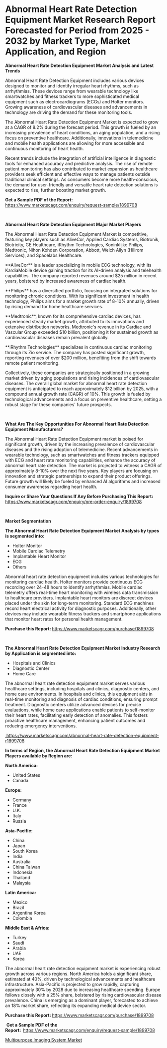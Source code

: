 <p><h1>Abnormal Heart Rate Detection Equipment Market Research Report Forecasted for Period from 2025 -  2032 by Market Type, Market Application, and Region</h1></p><p><strong>Abnormal Heart Rate Detection Equipment Market Analysis and Latest Trends</strong></p>
<p><p>Abnormal Heart Rate Detection Equipment includes various devices designed to monitor and identify irregular heart rhythms, such as arrhythmias. These devices range from wearable technology like smartwatches and fitness trackers to more sophisticated medical equipment such as electrocardiograms (ECGs) and Holter monitors. Growing awareness of cardiovascular diseases and advancements in technology are driving the demand for these monitoring tools.</p><p>The Abnormal Heart Rate Detection Equipment Market is expected to grow at a CAGR of 8.2% during the forecast period. This growth is fueled by an increasing prevalence of heart conditions, an aging population, and a rising focus on preventive healthcare. Additionally, innovations in telemedicine and mobile health applications are allowing for more accessible and continuous monitoring of heart health.</p><p>Recent trends include the integration of artificial intelligence in diagnostic tools for enhanced accuracy and predictive analysis. The rise of remote patient monitoring has also contributed to market expansion as healthcare providers seek efficient and effective ways to manage patients outside traditional clinical settings. As consumers become more health-conscious, the demand for user-friendly and versatile heart rate detection solutions is expected to rise, further boosting market growth.</p></p>
<p><strong>Get a Sample PDF of the Report:&nbsp;</strong> <a href="https://www.marketscagr.com/enquiry/request-sample/1899708?utm_campaign=2012&utm_medium=2&utm_source=Github&utm_content=ia&utm_term=05032025&utm_id=abnormal-heart-rate-detection-equipment">https://www.marketscagr.com/enquiry/request-sample/1899708</a></p>
<p>&nbsp;</p>
<p><strong>Abnormal Heart Rate Detection Equipment Major Market Players</strong></p>
<p><p>The Abnormal Heart Rate Detection Equipment Market is competitive, featuring key players such as AliveCor, Applied Cardiac Systems, Biotronik, Biotricity, GE Healthcare, iRhythm Technologies, Koninklijke Philips, Medtronic, Nihon Kohden Corporation, Abbott, Welch Allyn (Hillrom Services), and Spacelabs Healthcare. </p><p>**AliveCor** is a leader specializing in mobile ECG technology, with its KardiaMobile device gaining traction for its AI-driven analysis and telehealth capabilities. The company reported revenues around $25 million in recent years, bolstered by increased awareness of cardiac health.</p><p>**Philips** has a diversified portfolio, focusing on integrated solutions for monitoring chronic conditions. With its significant investment in health technology, Philips aims for a market growth rate of 8-10% annually, driven by rising demand for home healthcare services.</p><p>**Medtronic**, known for its comprehensive cardiac devices, has experienced steady market growth, attributed to its innovations and extensive distribution networks. Medtronic's revenue in its Cardiac and Vascular Group exceeded $10 billion, positioning it for sustained growth as cardiovascular diseases remain prevalent globally.</p><p>**iRhythm Technologies** specializes in continuous cardiac monitoring through its Zio service. The company has posted significant growth, reporting revenues of over $200 million, benefiting from the shift towards remote patient monitoring.</p><p>Collectively, these companies are strategically positioned in a growing market driven by aging populations and rising incidences of cardiovascular diseases. The overall global market for abnormal heart rate detection equipment is anticipated to reach approximately $12 billion by 2025, with a compound annual growth rate (CAGR) of 10%. This growth is fueled by technological advancements and a focus on preventive healthcare, setting a robust stage for these companies' future prospects.</p></p>
<p>&nbsp;</p>
<p><strong>What Are The Key Opportunities For Abnormal Heart Rate Detection Equipment Manufacturers?</strong></p>
<p><p>The Abnormal Heart Rate Detection Equipment market is poised for significant growth, driven by the increasing prevalence of cardiovascular diseases and the rising adoption of telemedicine. Recent advancements in wearable technology, such as smartwatches and fitness trackers equipped with ECG and heart rate monitoring capabilities, enhance the accuracy of abnormal heart rate detection. The market is projected to witness a CAGR of approximately 8-10% over the next five years. Key players are focusing on innovation and strategic partnerships to expand their product offerings. Future growth will likely be fueled by enhanced AI algorithms and increased consumer awareness regarding heart health.</p></p>
<p><strong>Inquire or Share Your Questions If Any Before Purchasing This Report:</strong> <a href="https://www.marketscagr.com/enquiry/pre-order-enquiry/1899708?utm_campaign=2012&utm_medium=2&utm_source=Github&utm_content=ia&utm_term=05032025&utm_id=abnormal-heart-rate-detection-equipment">https://www.marketscagr.com/enquiry/pre-order-enquiry/1899708</a></p>
<p>&nbsp;</p>
<p><strong>Market Segmentation</strong></p>
<p><strong>The Abnormal Heart Rate Detection Equipment Market Analysis by types is segmented into:</strong></p>
<p><ul><li>Holter Monitor</li><li>Mobile Cardiac Telemetry</li><li>Implantable Heart Monitor</li><li>ECG</li><li>Others</li></ul></p>
<p><p>Abnormal heart rate detection equipment includes various technologies for monitoring cardiac health. Holter monitors provide continuous ECG recording over 24-48 hours to identify arrhythmias. Mobile cardiac telemetry offers real-time heart monitoring with wireless data transmission to healthcare providers. Implantable heart monitors are discreet devices placed under the skin for long-term monitoring. Standard ECG machines record heart electrical activity for diagnostic purposes. Additionally, other devices may include wearable fitness trackers and smartphone applications that monitor heart rates for personal health management.</p></p>
<p><strong>Purchase this Report:&nbsp;</strong><a href="https://www.marketscagr.com/purchase/1899708?utm_campaign=2012&utm_medium=2&utm_source=Github&utm_content=ia&utm_term=05032025&utm_id=abnormal-heart-rate-detection-equipment">https://www.marketscagr.com/purchase/1899708</a></p>
<p>&nbsp;</p>
<p><strong>The Abnormal Heart Rate Detection Equipment Market Industry Research by Application is segmented into:</strong></p>
<p><ul><li>Hospitals and Clinics</li><li>Diagnostic Center</li><li>Home Care</li></ul></p>
<p><p>The abnormal heart rate detection equipment market serves various healthcare settings, including hospitals and clinics, diagnostic centers, and home care environments. In hospitals and clinics, this equipment aids in real-time monitoring and diagnosis of cardiac conditions, ensuring prompt treatment. Diagnostic centers utilize advanced devices for precise evaluations, while home care applications enable patients to self-monitor their heart rates, facilitating early detection of anomalies. This fosters proactive healthcare management, enhancing patient outcomes and reducing emergency interventions.</p></p>
<p><a href="https://www.marketscagr.com/abnormal-heart-rate-detection-equipment-r1899708?utm_campaign=2012&utm_medium=2&utm_source=Github&utm_content=ia&utm_term=05032025&utm_id=abnormal-heart-rate-detection-equipment">&nbsp;https://www.marketscagr.com/abnormal-heart-rate-detection-equipment-r1899708</a></p>
<p><strong>In terms of Region, the Abnormal Heart Rate Detection Equipment Market Players available by Region are:</strong></p>
<p>
    <p> <strong> North America: </strong>
        <ul>
            <li>United States</li>
            <li>Canada</li>
        </ul>
        </p> 
    <p> <strong> Europe: </strong>
        <ul>
            <li>Germany</li>
            <li>France</li>
            <li>U.K.</li>
            <li>Italy</li>
            <li>Russia</li>
        </ul>
        </p> 
    <p> <strong> Asia-Pacific: </strong>
        <ul>
            <li>China</li>
            <li>Japan</li>
            <li>South Korea</li>
            <li>India</li>
            <li>Australia</li>
            <li>China Taiwan</li>
            <li>Indonesia</li>
            <li>Thailand</li>
            <li>Malaysia</li>
        </ul>
        </p> 
    <p> <strong> Latin America: </strong>
        <ul>
            <li>Mexico</li>
            <li>Brazil</li>
            <li>Argentina Korea</li>
            <li>Colombia</li>
        </ul>
        </p> 
    <p> <strong> Middle East & Africa: </strong>
        <ul>
            <li>Turkey</li>
            <li>Saudi</li>
            <li>Arabia</li>
            <li>UAE</li>
            <li>Korea</li>
        </ul>
    </p>
    </p>
<p><p>The abnormal heart rate detection equipment market is experiencing robust growth across various regions. North America holds a significant share, estimated at 40%, driven by technological advancements and healthcare infrastructure. Asia-Pacific is projected to grow rapidly, capturing approximately 30% by 2028 due to increasing healthcare spending. Europe follows closely with a 25% share, bolstered by rising cardiovascular disease prevalence. China is emerging as a dominant player, forecasted to achieve an 18% market share, reflecting its expanding medical device sector.</p></p>
<p><strong>Purchase this Report: </strong><a href="https://www.marketscagr.com/purchase/1899708?utm_campaign=2012&utm_medium=2&utm_source=Github&utm_content=ia&utm_term=05032025&utm_id=abnormal-heart-rate-detection-equipment">https://www.marketscagr.com/purchase/1899708</a></p>
<p>&nbsp;<strong>Get a Sample PDF of the Report:&nbsp;&nbsp;</strong><a href="https://www.marketscagr.com/enquiry/request-sample/1899708?utm_campaign=2012&utm_medium=2&utm_source=Github&utm_content=ia&utm_term=05032025&utm_id=abnormal-heart-rate-detection-equipment">https://www.marketscagr.com/enquiry/request-sample/1899708</a></p>
<p><strong></strong></p>
<p><p><a href="https://github.com/ChiragRP21/Market-Research-Report-List-7/blob/main/multipurpose-imaging-system-market.md?utm_campaign=2012&utm_medium=2&utm_source=Github&utm_content=ia&utm_term=05032025&utm_id=abnormal-heart-rate-detection-equipment">Multipurpose Imaging System Market</a></p></p>